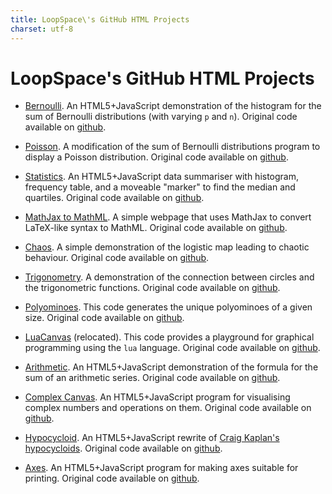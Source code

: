 ```yaml
---
title: LoopSpace\'s GitHub HTML Projects
charset: utf-8
---
```


# LoopSpace\'s GitHub HTML Projects

* [Bernoulli](bernoulli).  An HTML5+JavaScript demonstration of the
  histogram for the sum of Bernoulli distributions (with varying `p` and `n`).
  Original code available on [github](https://github.com/loopspace/bernoulli/tree/master).

* [Poisson](poisson).  A modification of the sum of Bernoulli
  distributions program to display a Poisson distribution.  Original
  code available on [github](https://github.com/loopspace/bernoulli/tree/poisson).

* [Statistics](statistics).  An HTML5+JavaScript data summariser with histogram, frequency table, and a moveable "marker" to find the median and quartiles.  Original code available on [github](https://github.com/loopspace/statistics).

* [MathJax to MathML](MathJaxToMathML). A simple webpage that uses MathJax to convert LaTeX-like syntax to MathML.  Original code available on [github](https://github.com/loopspace/MathJaxToMathML.git).

* [Chaos](chaos). A simple demonstration of the logistic map leading to chaotic behaviour. Original code available on [github](https://github.com/loopspace/chaos.git).

* [Trigonometry](trigonometry). A demonstration of the connection between circles and the trigonometric functions.  Original code available on [github](https://github.com/loopspace/trigonometry.git).

* [Polyominoes](Polyominoes). This code generates the unique polyominoes of a given size.  Original code available on [github](https://github.com/loopspace/Polyominoes.git).

* [LuaCanvas](http://luacanvas.mathforge.org) (relocated). This code provides a playground for graphical programming using the `lua` language.  Original code available on [github](https://github.com/loopspace/LuaCanvas.git).

* [Arithmetic](Arithmetic).  An HTML5+JavaScript demonstration of the
  formula for the sum of an arithmetic series.
  Original code available on [github](https://github.com/loopspace/Arithmetic/tree/master).

* [Complex Canvas](ComplexCanvas). An HTML5+JavaScript program for visualising complex numbers and operations on them.
  Original code available on [github](https://github.com/loopspace/ComplexCanvas).

* [Hypocycloid](hypocycloid).  An HTML5+JavaScript rewrite of [Craig Kaplan's hypocycloids](http://isohedral.ca/hypocycloid-juggling-pattern).
Original code available on [github](https://github.com/loopspace/hypocycloid).

* [Axes](Axes).  An HTML5+JavaScript program for making axes suitable for printing.
Original code available on [github](https://github.com/loopspace/axes).
